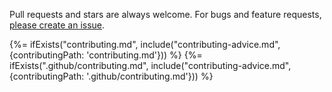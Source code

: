Pull requests and stars are always welcome. For bugs and feature requests, [please create an issue](../../issues/new).

{%= ifExists("contributing.md", include("contributing-advice.md", {contributingPath: 'contributing.md'})) %}
{%= ifExists(".github/contributing.md", include("contributing-advice.md", {contributingPath: '.github/contributing.md'})) %}
